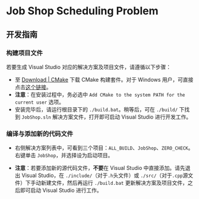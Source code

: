 # Job Shop Scheduling Problem

## 开发指南

### 构建项目文件

若要生成 Visual Studio 对应的解决方案及项目文件，请遵循以下步骤：
- 至 [Download | CMake](https://cmake.org/download/) 下载 CMake 构建套件。对于 Windows 用户，可直接点击[这个链接](https://cmake.org/files/v3.10/cmake-3.10.3-win64-x64.msi)。
- **注意**：在安装过程中，务必选中 `Add CMake to the system PATH for the current user` 选项。
- 安装完毕后，请运行根目录下的 `./build.bat`。稍等后，可在 `./build/` 下找到 `JobShop.sln` 解决方案文件，打开即可启动 Visual Studio 进行开发工作。

### 编译与添加新的代码文件

- 右侧解决方案列表中，可看到三个项目：`ALL_BUILD`、`JobShop`、`ZERO_CHECK`。右键单击 `JobShop`，并选择设为启动项目。

- **注意**：若要添加新的源代码文件，**不要**在 Visual Studio 中直接添加。请先退出 Visual Studio，在 `./include/`（对于`.h`头文件）或 `./src/`（对于`.cpp`源文件）下手动新建文件，然后再运行 `./build.bat` 更新解决方案及项目文件，之后即可启动 Visual Studio 进行工作。

